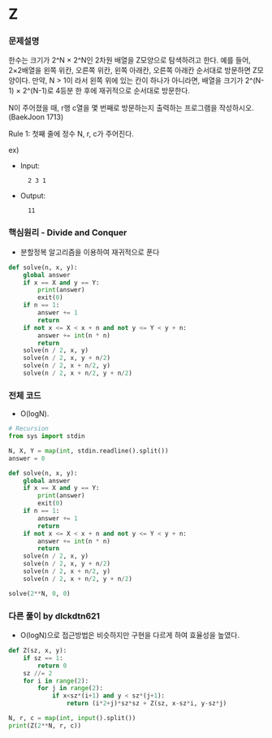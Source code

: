 # Z

### 문제설명

한수는 크기가 2^N × 2^N인 2차원 배열을 Z모양으로 탐색하려고 한다. 예를 들어, 2×2배열을 왼쪽 위칸, 오른쪽 위칸, 왼쪽 아래칸, 오른쪽 아래칸 순서대로 방문하면 Z모양이다. 만약, N > 1이 라서 왼쪽 위에 있는 칸이 하나가 아니라면, 배열을 크기가 2^(N-1) × 2^(N-1)로 4등분 한 후에 재귀적으로 순서대로 방문한다.

N이 주어졌을 때, r행 c열을 몇 번째로 방문하는지 출력하는 프로그램을 작성하시오. (BaekJoon 1713)

Rule 1: 첫째 줄에 정수 N, r, c가 주어진다.

ex)

- Input:

        2 3 1

- Output:

        11


### 핵심원리 - Divide and Conquer

- 분할정복 알고리즘을 이용하여 재귀적으로 푼다

```python
def solve(n, x, y):
    global answer
    if x == X and y == Y:
        print(answer)
        exit(0)
    if n == 1:
        answer += 1
        return
    if not x <= X < x + n and not y <= Y < y + n:
        answer += int(n * n)
        return
    solve(n / 2, x, y)
    solve(n / 2, x, y + n/2)
    solve(n / 2, x + n/2, y)
    solve(n / 2, x + n/2, y + n/2)
```


### 전체 코드

- O(logN).

```python
# Recursion
from sys import stdin

N, X, Y = map(int, stdin.readline().split())
answer = 0

def solve(n, x, y):
    global answer
    if x == X and y == Y:
        print(answer)
        exit(0)
    if n == 1:
        answer += 1
        return
    if not x <= X < x + n and not y <= Y < y + n:
        answer += int(n * n)
        return
    solve(n / 2, x, y)
    solve(n / 2, x, y + n/2)
    solve(n / 2, x + n/2, y)
    solve(n / 2, x + n/2, y + n/2)

solve(2**N, 0, 0)
```

### 다른 풀이 by dlckdtn621

- O(logN)으로 접근방법은 비슷하지만 구현을 다르게 하여 효율성을 높였다.

```python
def Z(sz, x, y):
    if sz == 1:
        return 0
    sz //= 2
    for i in range(2):
        for j in range(2):
            if x<sz*(i+1) and y < sz*(j+1):
                return (i*2+j)*sz*sz + Z(sz, x-sz*i, y-sz*j)

N, r, c = map(int, input().split())
print(Z(2**N, r, c))
```
